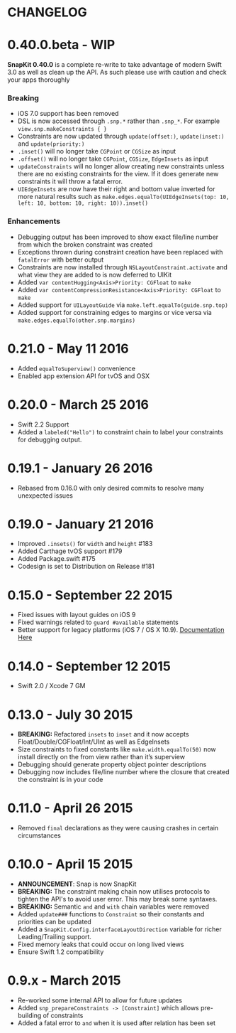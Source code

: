 CHANGELOG
=======

# 0.40.0.beta - WIP

**SnapKit 0.40.0** is a complete re-write to take advantage of modern Swift 3.0 as well as
clean up the API. As such please use with caution and check your apps thoroughly

### Breaking

* iOS 7.0 support has been removed
* DSL is now accessed through `.snp.*` rather than `.snp_*`. For example `view.snp.makeConstraints { }`
* Constraints are now updated through `update(offset:)`, `update(inset:)` and `update(priority:)`
* `.inset()` will no longer take `CGPoint` or `CGSize` as input
* `.offset()` will no longer take `CGPoint`, `CGSize`, `EdgeInsets` as input
* `updateConstraints` will no longer allow creating new constraints unless there are no existing constraints for the view. If it does generate new constraints it will throw a fatal error.
* `UIEdgeInsets` are now have their right and bottom value inverted for more natural results such as `make.edges.equalTo(UIEdgeInsets(top: 10, left: 10, bottom: 10, right: 10)).inset()`

### Enhancements

* Debugging output has been improved to show exact file/line number from which the broken constraint was created
* Exceptions thrown during constraint creation have been replaced with `fatalError` with better output
* Constraints are now installed through `NSLayoutConstraint.activate` and what view they are added to is now deferred to UIKit
* Added `var contentHugging<Axis>Priority: CGFloat` to `make`
* Added `var contentCompressionResistance<Axis>Priority: CGFloat` to `make`
* Added support for `UILayoutGuide` via `make.left.equalTo(guide.snp.top)`
* Added support for constraining edges to margins or vice versa via `make.edges.equalTo(other.snp.margins)`

# 0.21.0 - May 11 2016

* Added `equalToSuperview()` convenience
* Enabled app extension API for tvOS and OSX

# 0.20.0 - March 25 2016

* Swift 2.2 Support
* Added a `labeled("Hello")` to constraint chain to label your constraints for debugging output.

# 0.19.1 - January 26 2016

* Rebased from 0.16.0 with only desired commits to resolve many unexpected issues

# 0.19.0 - January 21 2016

* Improved `.insets()` for `width` and `height` #183
* Added Carthage tvOS support #179
* Added Package.swift #175
* Codesign is set to Distribution on Release #181

# 0.15.0 - September 22 2015

* Fixed issues with layout guides on iOS 9
* Fixed warnings related to `guard #available` statements
* Better support for legacy platforms (iOS 7 / OS X 10.9). [Documentation Here](http://snapkit.io/legacy-platforms)

# 0.14.0 - September 12 2015

* Swift 2.0 / Xcode 7 GM

# 0.13.0 - July 30 2015

* **BREAKING:** Refactored `insets` to `inset` and it now accepts Float/Double/CGFloat/Int/UInt as well as EdgeInsets
* Size constraints to fixed constants like `make.width.equalTo(50)` now install directly on the from view rather than it’s superview
* Debugging should generate property object pointer descriptions
* Debugging now includes file/line number where the closure that created the constraint is in your code

# 0.11.0 - April 26 2015

* Removed `final` declarations as they were causing crashes in certain circumstances

# 0.10.0 - April 15 2015

* **ANNOUNCEMENT**: Snap is now SnapKit
* **BREAKING:** The constraint making chain now utilises protocols to tighten the API's to avoid user error. This may break some syntaxes.
* **BREAKING:** Semantic `and` and `with` chain variables were removed
* Added `update###` functions to `Constraint` so their constants and priorities can be updated
* Added a `SnapKit.Config.interfaceLayoutDirection` variable for richer Leading/Trailing support.
* Fixed memory leaks that could occur on long lived views
* Ensure Swift 1.2 compatibility

# 0.9.x - March 2015

* Re-worked some internal API to allow for future updates
* Added `snp_prepareConstraints -> [Constraint]` which allows pre-building of constraints
* Added a fatal error to `and` when it is used after relation has been set